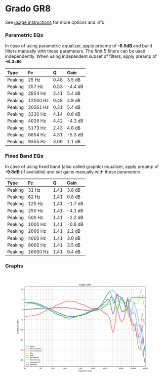 # Grado GR8
See [usage instructions](https://github.com/jaakkopasanen/AutoEq#usage) for more options and info.

### Parametric EQs
In case of using parametric equalizer, apply preamp of **-6.5dB** and build filters manually
with these parameters. The first 5 filters can be used independently.
When using independent subset of filters, apply preamp of **-6.4 dB**.

| Type    | Fc       |    Q | Gain    |
|:--------|:---------|:-----|:--------|
| Peaking | 25 Hz    | 0.48 | 3.5 dB  |
| Peaking | 257 Hz   | 0.53 | -4.4 dB |
| Peaking | 2854 Hz  | 2.41 | 5.4 dB  |
| Peaking | 12000 Hz | 0.48 | 4.9 dB  |
| Peaking | 20261 Hz | 0.31 | 5.4 dB  |
| Peaking | 3330 Hz  | 4.14 | 0.8 dB  |
| Peaking | 4026 Hz  | 4.42 | -4.3 dB |
| Peaking | 5173 Hz  | 2.43 | 4.6 dB  |
| Peaking | 6854 Hz  | 4.31 | -5.3 dB |
| Peaking | 9355 Hz  | 3.09 | 1.1 dB  |

### Fixed Band EQs
In case of using fixed band (also called graphic) equalizer, apply preamp of **-9.8dB**
(if available) and set gains manually with these parameters.

| Type    | Fc       |    Q | Gain    |
|:--------|:---------|:-----|:--------|
| Peaking | 31 Hz    | 1.41 | 3.8 dB  |
| Peaking | 62 Hz    | 1.41 | 0.8 dB  |
| Peaking | 125 Hz   | 1.41 | -1.7 dB |
| Peaking | 250 Hz   | 1.41 | -4.1 dB |
| Peaking | 500 Hz   | 1.41 | -2.2 dB |
| Peaking | 1000 Hz  | 1.41 | -0.8 dB |
| Peaking | 2000 Hz  | 1.41 | 2.2 dB  |
| Peaking | 4000 Hz  | 1.41 | 3.0 dB  |
| Peaking | 8000 Hz  | 1.41 | 3.5 dB  |
| Peaking | 16000 Hz | 1.41 | 9.4 dB  |

### Graphs
![](./Grado%20GR8.png)